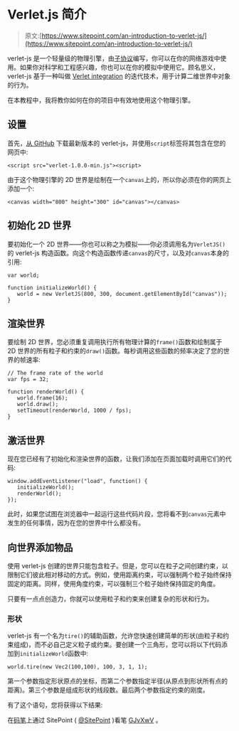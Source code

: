 # Verlet.js 简介

> 原文:[https://www.sitepoint.com/an-introduction-to-verlet-js/](https://www.sitepoint.com/an-introduction-to-verlet-js/)

verlet-js 是一个轻量级的物理引擎，由[子协议](http://www.subprotocol.com)编写，你可以在你的网络游戏中使用。如果你对科学和工程感兴趣，你也可以在你的模拟中使用它。顾名思义，verlet-js 基于一种叫做 [Verlet integration](https://en.wikipedia.org/wiki/Verlet_integration) 的迭代技术，用于计算二维世界中对象的行为。

在本教程中，我将教你如何在你的项目中有效地使用这个物理引擎。

## 设置

首先，[从 GitHub](https://github.com/subprotocol/verlet-js/tree/master/js) 下载最新版本的 verlet-js，并使用`script`标签将其包含在您的网页中:

```
<script src="verlet-1.0.0-min.js"><script>
```

由于这个物理引擎的 2D 世界是绘制在一个`canvas`上的，所以你必须在你的网页上添加一个:

```
<canvas width="800" height="300" id="canvas"></canvas>
```

## 初始化 2D 世界

要初始化一个 2D 世界——你也可以称之为模拟——你必须调用名为`VerletJS()`的 verlet-js 构造函数。向这个构造函数传递`canvas`的尺寸，以及对`canvas`本身的引用:

```
var world;

function initializeWorld() {
   world = new VerletJS(800, 300, document.getElementById("canvas"));
}
```

## 渲染世界

要绘制 2D 世界，您必须重复调用执行所有物理计算的`frame()`函数和绘制属于 2D 世界的所有粒子和约束的`draw()`函数。每秒调用这些函数的频率决定了您的世界的帧速率:

```
// The frame rate of the world
var fps = 32;

function renderWorld() {
   world.frame(16);
   world.draw();
   setTimeout(renderWorld, 1000 / fps);			
}
```

## 激活世界

现在您已经有了初始化和渲染世界的函数，让我们添加在页面加载时调用它们的代码:

```
window.addEventListener("load", function() {
   initializeWorld();
   renderWorld();
});
```

此时，如果您试图在浏览器中一起运行这些代码片段，您将看不到`canvas`元素中发生的任何事情，因为在您的世界中什么都没有。

## 向世界添加物品

使用 verlet-js 创建的世界只能包含粒子。但是，您可以在粒子之间创建约束，以限制它们彼此相对移动的方式。例如，使用距离约束，可以强制两个粒子始终保持固定的距离。同样，使用角度约束，可以强制三个粒子始终保持固定的角度。

只要有一点点创造力，你就可以使用粒子和约束来创建复杂的形状和行为。

### 形状

verlet-js 有一个名为`tire()`的辅助函数，允许您快速创建简单的形状(由粒子和约束组成)，而不必自己定义粒子或约束。要创建一个三角形，您可以将以下代码添加到`initializeWorld`函数中:

```
world.tire(new Vec2(100,100), 100, 3, 1, 1);
```

第一个参数指定形状原点的坐标，而第二个参数指定半径(从原点到形状所有点的距离)。第三个参数是组成形状的线段数。最后两个参数指定约束的刚度。

有了这个语句，您将获得以下结果:

在[码笔](http://codepen.io)上通过 SitePoint ( [@SitePoint](http://codepen.io/SitePoint) )看笔 [GJvXwV](http://codepen.io/SitePoint/pen/GJvXwV/) 。